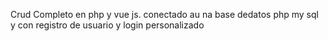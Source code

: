 Crud Completo en php y vue js. conectado au na base dedatos php my sql y con registro de usuario y login personalizado 

